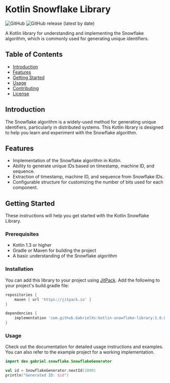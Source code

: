 # Kotlin Snowflake Library

![GitHub](https://img.shields.io/github/license/GabrielXs/kotlin-snowflake-library)
![GitHub release (latest by date)](https://img.shields.io/github/v/release/GabrielXs/kotlin-snowflake-library)

A Kotlin library for understanding and implementing the Snowflake algorithm, which is commonly used for generating unique identifiers.

## Table of Contents
- [Introduction](#introduction)
- [Features](#features)
- [Getting Started](#getting-started)
- [Usage](#usage)
- [Contributing](#contributing)
- [License](#license)

## Introduction

The Snowflake algorithm is a widely-used method for generating unique identifiers, particularly in distributed systems. This Kotlin library is designed to help you learn and experiment with the Snowflake algorithm.

## Features

- Implementation of the Snowflake algorithm in Kotlin.
- Ability to generate unique IDs based on timestamp, machine ID, and sequence.
- Extraction of timestamp, machine ID, and sequence from Snowflake IDs.
- Configurable structure for customizing the number of bits used for each component.

## Getting Started

These instructions will help you get started with the Kotlin Snowflake Library.

### Prerequisites

- Kotlin 1.3 or higher
- Gradle or Maven for building the project
- A basic understanding of the Snowflake algorithm

### Installation

You can add this library to your project using [JitPack](https://jitpack.io/). Add the following to your project's build.gradle file:

```gradle
repositories {
    maven { url 'https://jitpack.io' }
}

dependencies {
    implementation 'com.github.GabrielXs:kotlin-snowflake-library:1.0.0'
}

```

### Usage
Check out the documentation for detailed usage instructions and examples. You can also refer to the example project for a working implementation.

```kotlin
import dev.gabriel.snowflake.SnowflakeGenerator

val id = SnowflakeGenerator.nextId(1000)
println("Generated ID: $id")
```